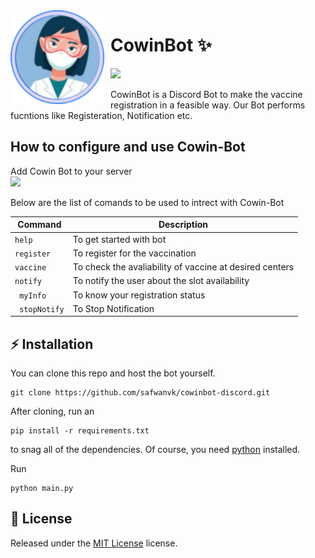 

<img width="150" height="150" align="left" style="float: left; margin: 0 10px 0 0;" alt="Karma" src="https://github.com/safwanvk/cowinbot-discord/blob/main/attach/bot%20(1).png"> 

# CowinBot ✨

[![](https://img.shields.io/badge/discord.py-v1.0.0--dev-blue.svg?logo=pypi)](https://discordpy.readthedocs.io/en/stable/)



CowinBot is a Discord Bot to make the vaccine registration in a feasible way. Our Bot performs fucntions like Registeration, Notification etc.

## How to configure and use Cowin-Bot

<div align="left">
  <div>Add Cowin Bot to your server</div>
  <div> 
    <a href="https://discord.com/api/oauth2/authorize?client_id=849536650664607774&permissions=66185271&scope=bot">
      <img src="https://img.shields.io/badge/Discord-7289DA?style=for-the-badge&logo=discord&logoColor=white"/>
    </a>
  </div>
</div>


Below are the list of comands to be used to intrect with Cowin-Bot

| Command | Description
|---------|-------------|
| ```help ```  | To get started with bot |
| ```register ```  | To register for the vaccination |
| ```vaccine ```  | To check the avaliability of vaccine at desired centers |
| ```notify```  | To notify the user about the slot availability |
| ``` myInfo```  | To know your registration status |
| ``` stopNotify```  | To Stop Notification |


## ⚡ Installation


You can clone this repo and host the bot yourself.
```
git clone https://github.com/safwanvk/cowinbot-discord.git
```
After cloning, run an
```
pip install -r requirements.txt
```
to snag all of the dependencies. Of course, you need [python](https://www.python.org/) installed.

Run
```
python main.py
```



## 📖 License

Released under the [MIT License](https://github.com/safwanvk/cowinbot-discord/blob/main/LICENSE) license.



